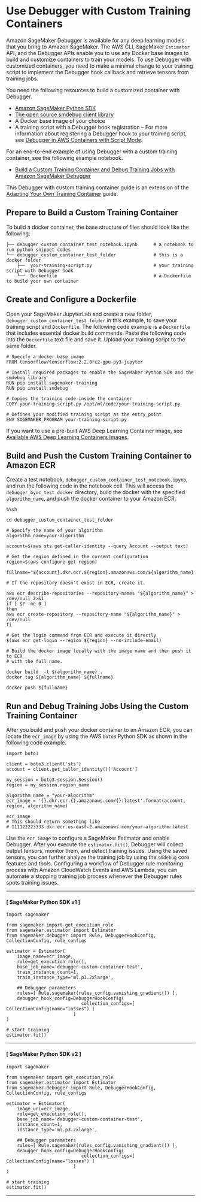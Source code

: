 # Use Debugger with Custom Training Containers<a name="debugger-bring-your-own-container"></a>

Amazon SageMaker Debugger is available for any deep learning models that you bring to Amazon SageMaker\. The AWS CLI, SageMaker `Estimator` API, and the Debugger APIs enable you to use any Docker base images to build and customize containers to train your models\. To use Debugger with customized containers, you need to make a minimal change to your training script to implement the Debugger hook callback and retrieve tensors from training jobs\.

You need the following resources to build a customized container with Debugger\.
+ [Amazon SageMaker Python SDK](https://sagemaker.readthedocs.io)
+ [The open source smdebug client library](https://github.com/awslabs/sagemaker-debugger)
+ A Docker base image of your choice
+ A training script with a Debugger hook registration – For more information about registering a Debugger hook to your training script, see [Debugger in AWS Containers with Script Mode](debugger-container.md#debugger-script-mode)\.

For an end\-to\-end example of using Debugger with a custom training container, see the following example notebook\.
+ [Build a Custom Training Container and Debug Training Jobs with Amazon SageMaker Debugger](https://github.com/awslabs/amazon-sagemaker-examples/blob/master/sagemaker-debugger/build_your_own_container_with_debugger/debugger_byoc.ipynb)

This Debugger with custom training container guide is an extension of the [Adapting Your Own Training Container](adapt-training-container.md) guide\.

## Prepare to Build a Custom Training Container<a name="debugger-bring-your-own-container-1"></a>

To build a docker container, the base structure of files should look like the following:

```
├── debugger_custom_container_test_notebook.ipynb      # a notebook to run python snippet codes
└── debugger_custom_container_test_folder              # this is a docker folder
    ├──  your-training-script.py                       # your training script with Debugger hook
    └──  Dockerfile                                    # a Dockerfile to build your own container
```

## Create and Configure a Dockerfile<a name="debugger-bring-your-own-container-2"></a>

Open your SageMaker JupyterLab and create a new folder, `debugger_custom_container_test_folder` in this example, to save your training script and `Dockerfile`\. The following code example is a `Dockerfile` that includes essential docker build commends\. Paste the following code into the `Dockerfile` text file and save it\. Upload your training script to the same folder\.

```
# Specify a docker base image
FROM tensorflow/tensorflow:2.2.0rc2-gpu-py3-jupyter

# Install required packages to enable the SageMaker Python SDK and the smdebug library
RUN pip install sagemaker-training
RUN pip install smdebug

# Copies the training code inside the container
COPY your-training-script.py /opt/ml/code/your-training-script.py

# Defines your modified training script as the entry_point
ENV SAGEMAKER_PROGRAM your-training-script.py
```

If you want to use a pre\-built AWS Deep Learning Container image, see [Available AWS Deep Learning Containers Images](https://aws.amazon.com/releasenotes/available-deep-learning-containers-images/)\.

## Build and Push the Custom Training Container to Amazon ECR<a name="debugger-bring-your-own-container-3"></a>

Create a test notebook, `debugger_custom_container_test_notebook.ipynb`, and run the following code in the notebook cell\. This will access the `debugger_byoc_test_docker` directory, build the docker with the specified `algorithm_name`, and push the docker container to your Amazon ECR\.

```
%%sh

cd debugger_custom_container_test_folder

# Specify the name of your algorithm
algorithm_name=your-algorithm

account=$(aws sts get-caller-identity --query Account --output text)

# Get the region defined in the current configuration
region=$(aws configure get region)

fullname="${account}.dkr.ecr.${region}.amazonaws.com/${algorithm_name}:latest"

# If the repository doesn't exist in ECR, create it.

aws ecr describe-repositories --repository-names "${algorithm_name}" > /dev/null 2>&1
if [ $? -ne 0 ]
then
aws ecr create-repository --repository-name "${algorithm_name}" > /dev/null
fi

# Get the login command from ECR and execute it directly
$(aws ecr get-login --region ${region} --no-include-email)

# Build the docker image locally with the image name and then push it to ECR
# with the full name.

docker build  -t ${algorithm_name} .
docker tag ${algorithm_name} ${fullname}

docker push ${fullname}
```

## Run and Debug Training Jobs Using the Custom Training Container<a name="debugger-bring-your-own-container-4"></a>

After you build and push your docker container to an Amazon ECR, you can locate the `ecr_image` by using the AWS `boto3` Python SDK as shown in the following code example\.

```
import boto3

client = boto3.client('sts')
account = client.get_caller_identity()['Account']

my_session = boto3.session.Session()
region = my_session.region_name

algorithm_name = "your-algorithm"
ecr_image = '{}.dkr.ecr.{}.amazonaws.com/{}:latest'.format(account, region, algorithm_name)

ecr_image
# This should return something like
# 111122223333.dkr.ecr.us-east-2.amazonaws.com/your-algorithm:latest
```

Use the `ecr_image` to configure a SageMaker Estimator and enable Debugger\. After you execute the `estimator.fit()`, Debugger will collect output tensors, monitor them, and detect training issues\. Using the saved tensors, you can further analyze the training job by using the `smdebug` core features and tools\. Configuring a workflow of Debugger rule monitoring process with Amazon CloudWatch Events and AWS Lambda, you can automate a stopping training job process whenever the Debugger rules spots training issues\.

------
#### [ SageMaker Python SDK v1 ]

```
import sagemaker

from sagemaker import get_execution_role
from sagemaker.estimator import Estimator
from sagemaker.debugger import Rule, DebuggerHookConfig, CollectionConfig, rule_configs

estimator = Estimator(
    image_name=ecr_image,
    role=get_execution_role(),
    base_job_name='debugger-custom-container-test',
    train_instance_count=1,
    train_instance_type='ml.p3.2xlarge',
    
    ## Debugger parameters
    rules=[ Rule.sagemaker(rules_config.vanishing_gradient()) ],
    debugger_hook_config=DebuggerHookConfig(
                            collection_configs=[ CollectionConfig(name="losses") ]
                         )
)

# start training
estimator.fit()
```

------
#### [ SageMaker Python SDK v2 ]

```
import sagemaker

from sagemaker import get_execution_role
from sagemaker.estimator import Estimator
from sagemaker.debugger import Rule, DebuggerHookConfig, CollectionConfig, rule_configs

estimator = Estimator(
    image_uri=ecr_image,
    role=get_execution_role(),
    base_job_name='debugger-custom-container-test',
    instance_count=1,
    instance_type='ml.p3.2xlarge',
    
    ## Debugger parameters
    rules=[ Rule.sagemaker(rules_config.vanishing_gradient()) ],
    debugger_hook_config=DebuggerHookConfig(
                            collection_configs=[ CollectionConfig(name="losses") ]
                         )
)

# start training
estimator.fit()
```

------